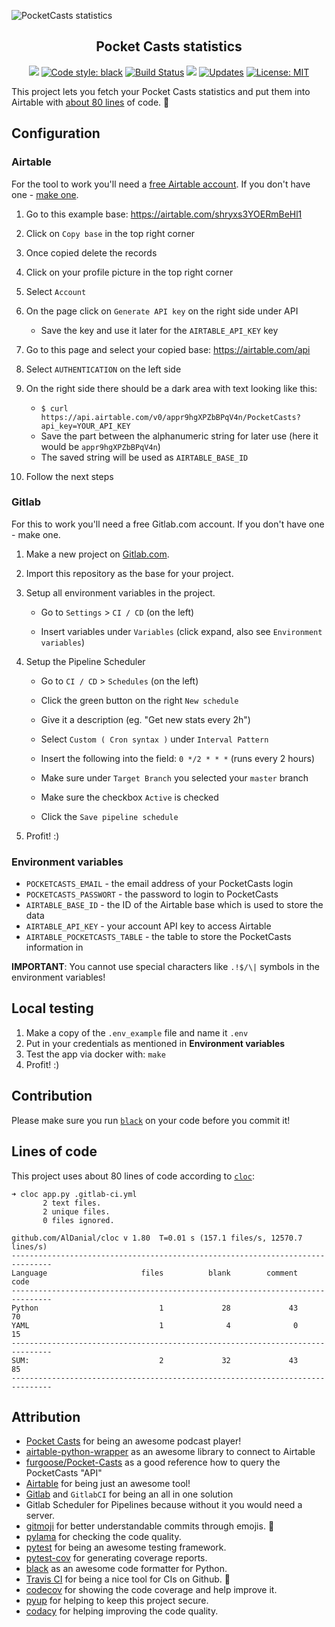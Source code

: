 ![PocketCasts statistics](https://raw.github.com/niklas-heer/pocketcasts-stats/master/.github/img/screenshot_01.png "Airtable Dashboard")

<h2 align="center">Pocket Casts statistics</h2>

<p align="center">
    <a class="badge-align" href="https://www.codacy.com/app/niklas-heer/pocketcasts-stats?utm_source=github.com&amp;utm_medium=referral&amp;utm_content=niklas-heer/pocketcasts-stats&amp;utm_campaign=Badge_Grade"><img src="https://api.codacy.com/project/badge/Grade/c731b48a33194913a4a8e49b5ca4b008"/></a>
    <a href="https://github.com/ambv/black"><img alt="Code style: black" src="https://img.shields.io/badge/code%20style-black-000000.svg"></a>
    <a href="https://travis-ci.org/niklas-heer/pocketcasts-stats"><img alt="Build Status" src="https://travis-ci.org/niklas-heer/pocketcasts-stats.svg?branch=master"></a>
    <a href="https://codecov.io/gh/niklas-heer/pocketcasts-stats"><img src="https://codecov.io/gh/niklas-heer/pocketcasts-stats/branch/master/graph/badge.svg" /></a>
    <a href="https://pyup.io/repos/github/niklas-heer/pocketcasts-stats/"><img src="https://pyup.io/repos/github/niklas-heer/pocketcasts-stats/shield.svg" alt="Updates" /></a>
    <a href="https://opensource.org/licenses/MIT"><img src="https://img.shields.io/badge/License-MIT-yellow.svg" alt="License: MIT" /></a>
</p>

This project lets you fetch your Pocket Casts statistics and put them into Airtable with [about 80 lines](#lines-of-code) of code. :tada:

## Configuration

### Airtable

For the tool to work you'll need a [free Airtable account](https://airtable.com/invite/r/V2q23fXk). If you don't have one - [make one](https://airtable.com/invite/r/V2q23fXk).

1.  Go to this example base: <https://airtable.com/shryxs3YOERmBeHl1>

2.  Click on `Copy base` in the top right corner

3.  Once copied delete the records

4.  Click on your profile picture in the top right corner

5.  Select `Account`

6.  On the page click on `Generate API key` on the right side under API

    -   Save the key and use it later for the `AIRTABLE_API_KEY` key

7.  Go to this page and select your copied base: <https://airtable.com/api>

8.  Select `AUTHENTICATION` on the left side

9.  On the right side there should be a dark area with text looking like this:

    -   `$ curl https://api.airtable.com/v0/appr9hgXPZbBPqV4n/PocketCasts?api_key=YOUR_API_KEY`
    -   Save the part between the alphanumeric string for later use (here it would be `appr9hgXPZbBPqV4n`)
    -   The saved string will be used as `AIRTABLE_BASE_ID`

10. Follow the next steps

### Gitlab

For this to work you'll need a free Gitlab.com account. If you don't have one - make one.

1.  Make a new project on [Gitlab.com](https://gitlab.com).

2.  Import this repository as the base for your project.

3.  Setup all environment variables in the project.

    -   Go to `Settings` > `CI / CD` (on the left)

    -   Insert variables under `Variables` (click expand, also see `Environment variables`)

4.  Setup the Pipeline Scheduler

    -   Go to `CI / CD` > `Schedules` (on the left)

    -   Click the green button on the right `New schedule`

    -   Give it a description (eg. "Get new stats every 2h")

    -   Select `Custom ( Cron syntax )` under `Interval Pattern`
    -   Insert the following into the field: `0 */2 * * *` (runs every 2 hours)
    -   Make sure under `Target Branch` you selected your `master` branch
    -   Make sure the checkbox `Active` is checked
    -   Click the `Save pipeline schedule`

5.  Profit! :)

### Environment variables

-   `POCKETCASTS_EMAIL` - the email address of your PocketCasts login
-   `POCKETCASTS_PASSWORT` - the password to login to PocketCasts
-   `AIRTABLE_BASE_ID` - the ID of the Airtable base which is used to store the data
-   `AIRTABLE_API_KEY` - your account API key to access Airtable
-   `AIRTABLE_POCKETCASTS_TABLE` - the table to store the PocketCasts information in

**IMPORTANT**: You cannot use special characters like `.!$/\|` symbols in the environment variables!

## Local testing

1.  Make a copy of the `.env_example` file and name it `.env`
2.  Put in your credentials as mentioned in **Environment variables**
3.  Test the app via docker with: `make`
4.  Profit! :)

## Contribution

Please make sure you run [`black`](https://github.com/ambv/black) on your code before you commit it!

## Lines of code

This project uses about 80 lines of code according to [`cloc`](https://github.com/AlDanial/cloc):

    ➜ cloc app.py .gitlab-ci.yml
           2 text files.
           2 unique files.
           0 files ignored.

    github.com/AlDanial/cloc v 1.80  T=0.01 s (157.1 files/s, 12570.7 lines/s)
    -------------------------------------------------------------------------------
    Language                     files          blank        comment           code
    -------------------------------------------------------------------------------
    Python                           1             28             43             70
    YAML                             1              4              0             15
    -------------------------------------------------------------------------------
    SUM:                             2             32             43             85
    -------------------------------------------------------------------------------

## Attribution

-   [Pocket Casts](https://www.pocketcasts.com/) for being an awesome podcast player!
-   [airtable-python-wrapper](https://github.com/gtalarico/airtable-python-wrapper) as an awesome library to connect to Airtable
-   [furgoose/Pocket-Casts](https://github.com/furgoose/Pocket-Casts) as a good reference how to query the PocketCasts "API"
-   [Airtable](https://airtable.com/invite/r/V2q23fXk) for being just an awesome tool!
-   [Gitlab](https://gitlab.com) and `GitlabCI` for being an all in one solution
-   Gitlab Scheduler for Pipelines because without it you would need a server.
-   [gitmoji](https://gitmoji.carloscuesta.me/) for better understandable commits through emojis. :tada:
-   [pylama](https://github.com/klen/pylama) for checking the code quality.
-   [pytest](https://github.com/pytest-dev/pytest) for being an awesome testing framework.
-   [pytest-cov](https://github.com/pytest-dev/pytest-cov) for generating coverage reports.
-   [black](https://github.com/ambv/black) as an awesome code formatter for Python.
-   [Travis CI](https://travis-ci.org/niklas-heer/pocketcasts-stats) for being a nice tool for CIs on Github. 👷
-   [codecov](https://codecov.io) for showing the code coverage and help improve it.
-   [pyup](https://pyup.io/) for helping to keep this project secure.
-   [codacy](https://app.codacy.com) for helping improving the code quality.
